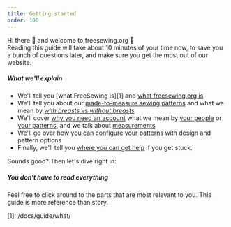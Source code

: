 ```yaml
---
title: Getting started
order: 100
---
```


Hi there 👋 and welcome to freesewing.org 🙂\
Reading this guide will take about 10 minutes of your time now, to save you a bunch of questions later, and make sure you get the most out of our website.

##### What we'll explain

- We'll tell you \[what FreeSewing is]\[1] and [what freesewing.org is][2]
- We'll tell you about our [made-to-measure sewing patterns][3] and what we mean by [_with breasts_ vs _without breasts_][4]
- We'll cover [why you need an account][5] what we mean by [your people][6] or [your patterns][7], and we talk about [measurements][8]
- We'll go over [how you can configure your patterns][9] with design and pattern options
- Finally, we'll tell you [where you can get help][10] if you get stuck.

Sounds good? Then let's dive right in:

<ReadMore list />

<Tip>

##### You don't have to read everything

Feel free to click around to the parts that are most relevant to you.
This guide is more reference than story.

</Tip>
[1]: /docs/guide/what/

[2]: /docs/guide/website/

[3]: /docs/guide/mtm/

[4]: /docs/guide/breasts/

[5]: /docs/guide/account/

[6]: /docs/guide/people/

[7]: /docs/guide/patterns/

[8]: /docs/guide/measurements/

[9]: /docs/guide/options/

[10]: /docs/guide/help/

